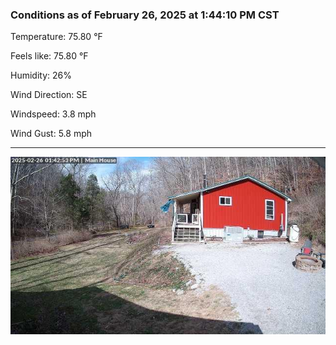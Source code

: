 ### Conditions as of February 26, 2025 at 1:44:10 PM CST 

Temperature: 75.80 &deg;F

Feels like: 75.80 &deg;F

Humidity: 26%

Wind Direction: SE

Windspeed: 3.8 mph

Wind Gust: 5.8 mph

---

<img src="./images/latest.jpeg"/>


